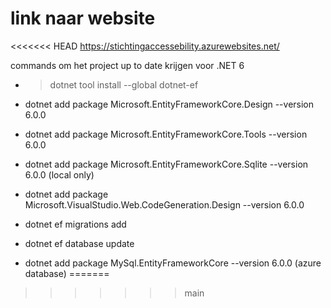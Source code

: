 
# link naar website
<<<<<<< HEAD
https://stichtingaccessebility.azurewebsites.net/

commands om het project up to date krijgen voor .NET 6

- > dotnet tool install --global dotnet-ef  
- dotnet add package Microsoft.EntityFrameworkCore.Design --version 6.0.0
- dotnet add package Microsoft.EntityFrameworkCore.Tools --version 6.0.0
- dotnet add package Microsoft.EntityFrameworkCore.Sqlite --version 6.0.0 (local only)
- dotnet add package Microsoft.VisualStudio.Web.CodeGeneration.Design --version 6.0.0

- dotnet ef migrations add <name>
- dotnet ef database update

-  dotnet add package MySql.EntityFrameworkCore --version 6.0.0 (azure database)
=======

>>>>>>> main
